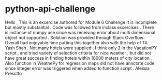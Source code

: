 # python-api-challenge

Hello , This is an excercise authored for Module 6 Challenge 
It is incomplete but mostly substantial .
Code was followed from inclass excercises .
There is instance of numpy use since was receiving error 
about multi dimensional object not supported .
Solution was provided through Stack Overflow .
Overall had enjoyable time putting this together 
also with the help of TA Yash Shah .
Not many hotels were supplied , I think only 2 in the
VacationPY script , and tried variety of selection
criteria for nice weather , but did not have great success
in finding hotels within 10000 meters of city location .
Also function in WeathePy for regression maps did not have
annotate code since integer error was triggered when added 
to function script .
Alessia Presotto
